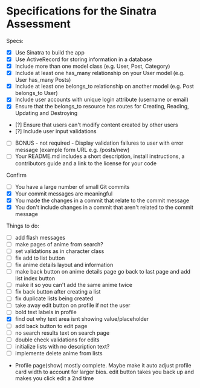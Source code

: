 # Specifications for the Sinatra Assessment

Specs:
- [x] Use Sinatra to build the app
- [x] Use ActiveRecord for storing information in a database
- [x] Include more than one model class (e.g. User, Post, Category)
- [x] Include at least one has_many relationship on your User model (e.g. User has_many Posts)
- [x] Include at least one belongs_to relationship on another model (e.g. Post belongs_to User)
- [x] Include user accounts with unique login attribute (username or email)
- [X] Ensure that the belongs_to resource has routes for Creating, Reading, Updating and Destroying
- [?] Ensure that users can't modify content created by other users
- [?] Include user input validations
- [ ] BONUS - not required - Display validation failures to user with error message (example form URL e.g. /posts/new)
- [ ] Your README.md includes a short description, install instructions, a contributors guide and a link to the license for your code

Confirm
- [ ] You have a large number of small Git commits
- [X] Your commit messages are meaningful
- [X] You made the changes in a commit that relate to the commit message
- [X] You don't include changes in a commit that aren't related to the commit message

Things to do:
- [ ] add flash messages
- [ ] make pages of anime from search?
- [ ] set validations as in character class
- [ ] fix add to list button
- [ ] fix anime details layout and information
- [ ] make back button on anime details page go back to last page and add list index button
- [ ] make it so you can't add the same anime twice
- [ ] fix back button after creating a list
- [ ] fix duplicate lists being created
- [ ] take away edit button on profile if not the user
- [ ] bold text labels in profile
- [x] find out why text area isnt showing value/placeholder
- [ ] add back button to edit page
- [ ] no search results text on search page
- [ ] double check validations for edits
- [ ] initialize lists with no description text?
- [ ] implemente delete anime from lists

- Profile page(show) mostly complete. Maybe make it auto adjust profile card width to account for larger bios. edit button takes you back up and makes you click edit a 2nd time



